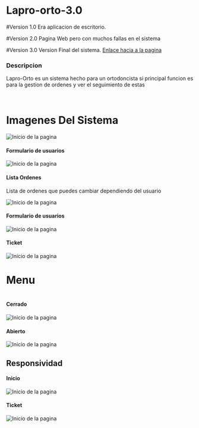 # Lapro-orto-3.0

#Version 1.0 Era aplicacion de escritorio.

#Version 2.0 Pagina Web pero con muchos fallas en el sistema

#Version 3.0 Version Final del sistema. 
<a href="http://www.lapro-orto.top.mx">Enlace hacia a la pagina</a>

<h3>Descripcion</h3>

<p>Lapro-Orto es un sistema hecho para un ortodoncista si principal funcion es para la gestion de ordenes y ver el seguimiento de estas</p>

<br/>

<h1>Imagenes Del Sistema</h1>

![Inicio de la pagina](../master/myFolder/inicio.png)

<h4>Formulario de usuarios</h4>

![Inicio de la pagina](../master/myFolder/FormularioUsuarios.png)

<h4>Lista Ordenes</h4>
<p>Lista de ordenes que puedes cambiar dependiendo del usuario</p>

![Inicio de la pagina](../master/myFolder/ordenes.png)

<h4>Formulario de usuarios</h4>

![Inicio de la pagina](../master/myFolder/inicio.png)

<h4>Ticket</h4>

![Inicio de la pagina](../master/myFolder/Ticket.png)

<h1>Menu<h1>

<h4>Cerrado</h4>

![Inicio de la pagina](../master/myFolder/menuC.png)

<h4>Abierto</h4>

![Inicio de la pagina](../master/myFolder/menuA.png)

<h2>Responsividad</h2>

<h4>Inicio</h4>

![Inicio de la pagina](../master/myFolder/InicioResponsivo.png)

<h4>Ticket</h4>

![Inicio de la pagina](../master/myFolder/ticketResponsivo.png)